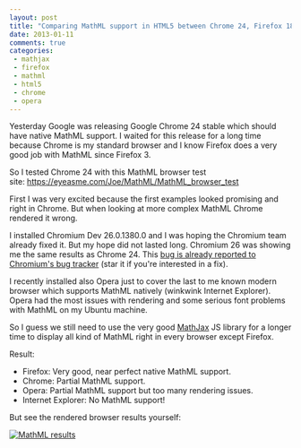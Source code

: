 ```yaml
---
layout: post
title: "Comparing MathML support in HTML5 between Chrome 24, Firefox 18 and Opera 12"
date: 2013-01-11
comments: true
categories:
 - mathjax
 - firefox
 - mathml
 - html5
 - chrome
 - opera
---
```


Yesterday Google was releasing Google Chrome 24 stable which should have
native MathML support. I waited for this release for a long time because
Chrome is my standard browser and I know Firefox does a very good job
with MathML since Firefox 3.

So I tested Chrome 24 with this MathML browser test
site: https://eyeasme.com/Joe/MathML/MathML_browser_test

First I was very excited because the first examples looked promising and
right in Chrome. But when looking at more complex MathML Chrome rendered
it wrong.

I installed Chromium Dev 26.0.1380.0 and I was hoping the Chromium team
already fixed it. But my hope did not lasted long. Chromium 26 was
showing me the same results as Chrome 24. This [bug is already reported to Chromium's bug tracker](http://code.google.com/p/chromium/issues/detail?id=169413)
(star it if you're interested in a fix).

I recently installed also Opera just to cover the last to me known
modern browser which supports MathML natively (winkwink Internet
Explorer). Opera had the most issues with rendering and some serious
font problems with MathML on my Ubuntu machine.

So I guess we still need to use the very
good [MathJax](http://www.mathjax.org/) JS library for a longer time to
display all kind of MathML right in every browser except Firefox.

Result:

* Firefox: Very good, near perfect native MathML support.
* Chrome: Partial MathML support.
* Opera: Partial MathML support but too many rendering issues.
* Internet Explorer: No MathML support!

But see the rendered browser results yourself:

[![MathML results](http://i.imgur.com/Z8n59.png)](http://i.imgur.com/Z8n59.png)
